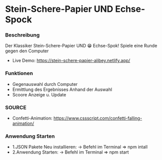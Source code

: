 # Stein-Schere-Papier UND Echse-Spock

### Beschreibung
Der Klassiker Stein-Schere-Papier UND 😁  Echse-Spok! Spiele eine Runde gegen den Computer
- Live Demo: https://stein-schere-papier-alibey.netlify.app/

### Funktionen
- Gegenauswahl durch Computer
- Ermittlung des Ergebnisses Anhand der Auswahl
- Scoore Anzeige u. Update

### SOURCE
- Confetti-Animation: https://www.cssscript.com/confetti-falling-animation/

### Anwendung Starten
- 1.JSON Pakete Neu installieren:
  -> Befehl im Terminal => npm intall
- 2.Anwendung Starten:
  -> Befehl im Terminal => npm start
